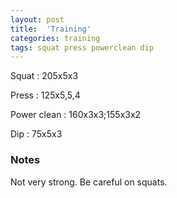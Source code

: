 ```yaml
---
layout: post
title:  'Training'
categories: training
tags: squat press powerclean dip
---
```


Squat       :   205x5x3

Press       :   125x5,5,4

Power clean :   160x3x3;155x3x2

Dip         :   75x5x3

### Notes

Not very strong. Be careful on squats. 

